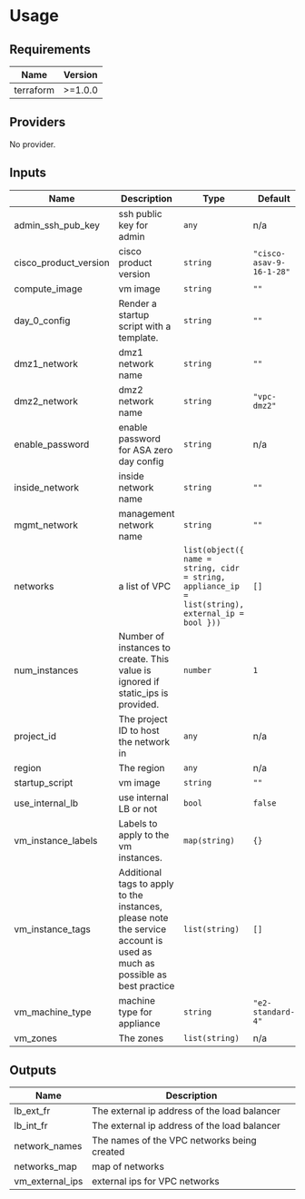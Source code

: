 # Usage
<!--- BEGIN_TF_DOCS --->
## Requirements

| Name | Version |
|------|---------|
| terraform | >=1.0.0 |

## Providers

No provider.

## Inputs

| Name | Description | Type | Default | Required |
|------|-------------|------|---------|:--------:|
| admin\_ssh\_pub\_key | ssh public key for admin | `any` | n/a | yes |
| cisco\_product\_version | cisco product version | `string` | `"cisco-asav-9-16-1-28"` | no |
| compute\_image | vm image | `string` | `""` | no |
| day\_0\_config | Render a startup script with a template. | `string` | `""` | no |
| dmz1\_network | dmz1 network name | `string` | `""` | no |
| dmz2\_network | dmz2 network name | `string` | `"vpc-dmz2"` | no |
| enable\_password | enable password for ASA zero day config | `string` | n/a | yes |
| inside\_network | inside network name | `string` | `""` | no |
| mgmt\_network | management network name | `string` | `""` | no |
| networks | a list of VPC | `list(object({ name = string, cidr = string, appliance_ip = list(string), external_ip = bool }))` | `[]` | no |
| num\_instances | Number of instances to create. This value is ignored if static\_ips is provided. | `number` | `1` | no |
| project\_id | The project ID to host the network in | `any` | n/a | yes |
| region | The region | `any` | n/a | yes |
| startup\_script | vm image | `string` | `""` | no |
| use\_internal\_lb | use internal LB or not | `bool` | `false` | no |
| vm\_instance\_labels | Labels to apply to the vm instances. | `map(string)` | `{}` | no |
| vm\_instance\_tags | Additional tags to apply to the instances, please note the service account is used as much as possible as best practice | `list(string)` | `[]` | no |
| vm\_machine\_type | machine type for appliance | `string` | `"e2-standard-4"` | no |
| vm\_zones | The zones | `list(string)` | n/a | yes |

## Outputs

| Name | Description |
|------|-------------|
| lb\_ext\_fr | The external ip address of the load balancer |
| lb\_int\_fr | The external ip address of the load balancer |
| network\_names | The names of the VPC networks being created |
| networks\_map | map of networks |
| vm\_external\_ips | external ips for VPC networks |

<!--- END_TF_DOCS --->
